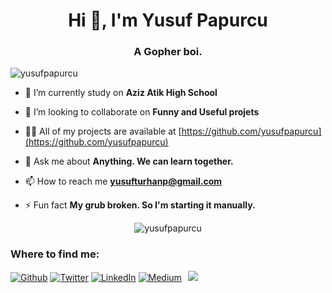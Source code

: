 <h1 align="center">Hi 👋, I'm Yusuf Papurcu</h1>
<h3 align="center">A Gopher boi.</h3>
<p align="left"> <img src="https://komarev.com/ghpvc/?username=yusufpapurcu" alt="yusufpapurcu" /> </p>

- 🔭 I’m currently study on **Aziz Atik High School**

- 👯 I’m looking to collaborate on **Funny and Useful projets**

- 👨‍💻 All of my projects are available at [https://github.com/yusufpapurcu](https://github.com/yusufpapurcu)

- 💬 Ask me about **Anything. We can learn together.**

- 📫 How to reach me **yusufturhanp@gmail.com**

- ⚡ Fun fact **My grub broken. So I'm starting it manually.**
<p align="center"> <img src="https://github-readme-stats.vercel.app/api?username=yusufpapurcu&show_icons=true" alt="yusufpapurcu" /> </p>

<h3>Where to find me:</h3>
<p><a href="https://github.com/yusufpapurcu" target="_blank"><img alt="Github" src="https://img.shields.io/badge/GitHub-%2312100E.svg?&style=for-the-badge&logo=Github&logoColor=white" /></a> <a href="https://twitter.com/Yusuf_Papurcu" target="_blank"><img alt="Twitter" src="https://img.shields.io/badge/twitter-%231DA1F2.svg?&style=for-the-badge&logo=twitter&logoColor=white" /></a> <a href="https://www.linkedin.com/in/yusuf-turhan-papurcu-ab6512174/" target="_blank"><img alt="LinkedIn" src="https://img.shields.io/badge/linkedin-%230077B5.svg?&style=for-the-badge&logo=linkedin&logoColor=white" /></a> <a href="https://medium.com/@yusufpapurcu" target="_blank"><img alt="Medium" src="https://img.shields.io/badge/medium-%2312100E.svg?&style=for-the-badge&logo=medium&logoColor=white" /></a>⠀<a href="https://www.instagram.com/yusufpapurcu/" target="_blank"><img src="https://img.shields.io/badge/instagram-%23E4405F.svg?&style=for-the-badge&logo=instagram&logoColor=white"></a>
</p>

